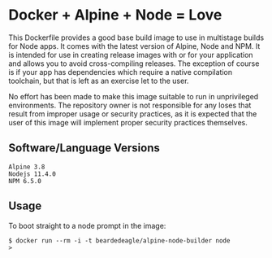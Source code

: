 # Docker + Alpine + Node = Love

This Dockerfile provides a good base build image to use in multistage builds for Node apps. It comes with the latest version of Alpine, Node and NPM. It is intended for use in creating release images with or for your application and allows you to avoid cross-compiling releases. The exception of course is if your app has dependencies which require a native compilation toolchain, but that is left as an exercise let to the user.

No effort has been made to make this image suitable to run in unprivileged environments. The repository owner is not responsible for any loses that result from improper usage or security practices, as it is expected that the user of this image will implement proper security practices themselves.

## Software/Language Versions

```shell
Alpine 3.8
Nodejs 11.4.0
NPM 6.5.0
```

## Usage

To boot straight to a node prompt in the image:

```shell
$ docker run --rm -i -t beardedeagle/alpine-node-builder node
>
```
